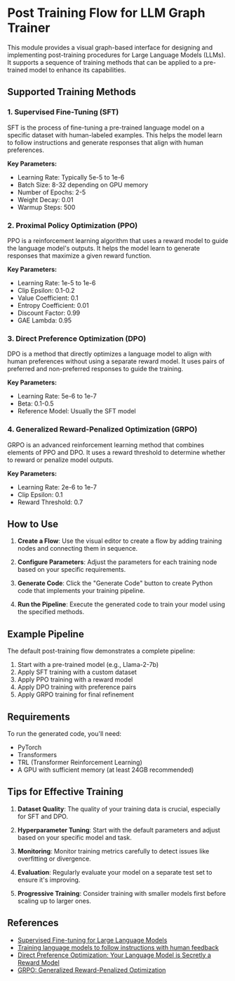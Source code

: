 # Post Training Flow for LLM Graph Trainer

This module provides a visual graph-based interface for designing and implementing post-training procedures for Large Language Models (LLMs). It supports a sequence of training methods that can be applied to a pre-trained model to enhance its capabilities.

## Supported Training Methods

### 1. Supervised Fine-Tuning (SFT)

SFT is the process of fine-tuning a pre-trained language model on a specific dataset with human-labeled examples. This helps the model learn to follow instructions and generate responses that align with human preferences.

**Key Parameters:**
- Learning Rate: Typically 5e-5 to 1e-6
- Batch Size: 8-32 depending on GPU memory
- Number of Epochs: 2-5
- Weight Decay: 0.01
- Warmup Steps: 500

### 2. Proximal Policy Optimization (PPO)

PPO is a reinforcement learning algorithm that uses a reward model to guide the language model's outputs. It helps the model learn to generate responses that maximize a given reward function.

**Key Parameters:**
- Learning Rate: 1e-5 to 1e-6
- Clip Epsilon: 0.1-0.2
- Value Coefficient: 0.1
- Entropy Coefficient: 0.01
- Discount Factor: 0.99
- GAE Lambda: 0.95

### 3. Direct Preference Optimization (DPO)

DPO is a method that directly optimizes a language model to align with human preferences without using a separate reward model. It uses pairs of preferred and non-preferred responses to guide the training.

**Key Parameters:**
- Learning Rate: 5e-6 to 1e-7
- Beta: 0.1-0.5
- Reference Model: Usually the SFT model

### 4. Generalized Reward-Penalized Optimization (GRPO)

GRPO is an advanced reinforcement learning method that combines elements of PPO and DPO. It uses a reward threshold to determine whether to reward or penalize model outputs.

**Key Parameters:**
- Learning Rate: 2e-6 to 1e-7
- Clip Epsilon: 0.1
- Reward Threshold: 0.7

## How to Use

1. **Create a Flow**: Use the visual editor to create a flow by adding training nodes and connecting them in sequence.

2. **Configure Parameters**: Adjust the parameters for each training node based on your specific requirements.

3. **Generate Code**: Click the "Generate Code" button to create Python code that implements your training pipeline.

4. **Run the Pipeline**: Execute the generated code to train your model using the specified methods.

## Example Pipeline

The default post-training flow demonstrates a complete pipeline:

1. Start with a pre-trained model (e.g., Llama-2-7b)
2. Apply SFT training with a custom dataset
3. Apply PPO training with a reward model
4. Apply DPO training with preference pairs
5. Apply GRPO training for final refinement

## Requirements

To run the generated code, you'll need:

- PyTorch
- Transformers
- TRL (Transformer Reinforcement Learning)
- A GPU with sufficient memory (at least 24GB recommended)

## Tips for Effective Training

1. **Dataset Quality**: The quality of your training data is crucial, especially for SFT and DPO.

2. **Hyperparameter Tuning**: Start with the default parameters and adjust based on your specific model and task.

3. **Monitoring**: Monitor training metrics carefully to detect issues like overfitting or divergence.

4. **Evaluation**: Regularly evaluate your model on a separate test set to ensure it's improving.

5. **Progressive Training**: Consider training with smaller models first before scaling up to larger ones.

## References

- [Supervised Fine-tuning for Large Language Models](https://arxiv.org/abs/2109.01652)
- [Training language models to follow instructions with human feedback](https://arxiv.org/abs/2203.02155)
- [Direct Preference Optimization: Your Language Model is Secretly a Reward Model](https://arxiv.org/abs/2305.18290)
- [GRPO: Generalized Reward-Penalized Optimization](https://arxiv.org/abs/2305.18290) 